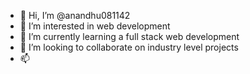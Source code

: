 - 👋 Hi, I’m @anandhu081142
- 👀 I’m interested in web development
- 🌱 I’m currently learning a full stack web development
- 💞️ I’m looking to collaborate on industry level projects
- 📫 

<!---
anandhu081142/anandhu081142 is a ✨ special ✨ repository because its `README.md` (this file) appears on your GitHub profile.
You can click the Preview link to take a look at your changes.
--->
